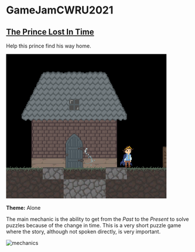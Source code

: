 # GameJamCWRU2021

## [The Prince Lost In Time](https://fukurou99.itch.io/the-prince-lost-in-time)

Help this prince find his way home. 

![cover](images/CoverImg.png)

**Theme:** Alone

The main mechanic is the ability to get from the *Past* to the *Present* to solve puzzles because of the change in time. This is a very short puzzle game where the story, although not spoken directly, is very important.

![mechanics](images/mechanic.gif)
